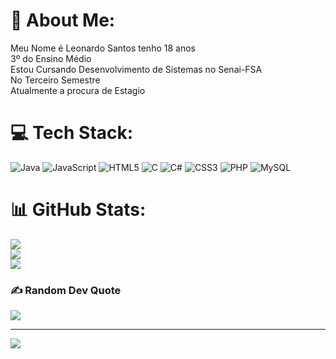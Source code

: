 # 💫 About Me:
 Meu Nome é Leonardo Santos tenho 18 anos <br>3º do Ensino Médio<br>Estou Cursando Desenvolvimento de Sistemas no Senai-FSA<br>No Terceiro Semestre<br> Atualmente a procura de Estagio <br>


# 💻 Tech Stack:
![Java](https://img.shields.io/badge/java-%23ED8B00.svg?style=plastic&logo=java&logoColor=white) ![JavaScript](https://img.shields.io/badge/javascript-%23323330.svg?style=plastic&logo=javascript&logoColor=%23F7DF1E) ![HTML5](https://img.shields.io/badge/html5-%23E34F26.svg?style=plastic&logo=html5&logoColor=white) ![C](https://img.shields.io/badge/c-%2300599C.svg?style=plastic&logo=c&logoColor=white) ![C#](https://img.shields.io/badge/c%23-%23239120.svg?style=plastic&logo=c-sharp&logoColor=white) ![CSS3](https://img.shields.io/badge/css3-%231572B6.svg?style=plastic&logo=css3&logoColor=white) ![PHP](https://img.shields.io/badge/php-%23777BB4.svg?style=plastic&logo=php&logoColor=white) ![MySQL](https://img.shields.io/badge/mysql-%2300f.svg?style=plastic&logo=mysql&logoColor=white)
# 📊 GitHub Stats:
![](https://github-readme-stats.vercel.app/api?username=LeonhartSants&theme=dracula&hide_border=false&include_all_commits=false&count_private=false)<br/>
![](https://github-readme-streak-stats.herokuapp.com/?user=LeonhartSants&theme=dracula&hide_border=false)<br/>
![](https://github-readme-stats.vercel.app/api/top-langs/?username=LeonhartSants&theme=dracula&hide_border=false&include_all_commits=false&count_private=false&layout=compact)

### ✍️ Random Dev Quote
![](https://quotes-github-readme.vercel.app/api?type=horizontal&theme=radical)

---
[![](https://visitcount.itsvg.in/api?id=LeonhartSants&icon=0&color=0)](https://visitcount.itsvg.in)

<!-- Proudly created with GPRM ( https://gprm.itsvg.in ) -->
